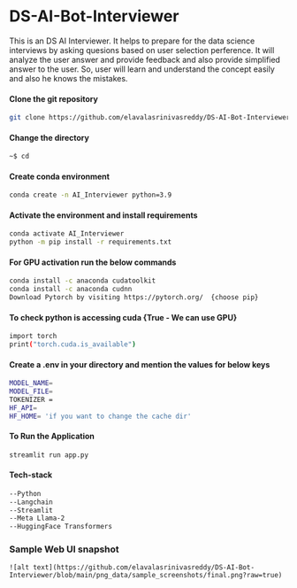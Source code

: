 # DS-AI-Bot-Interviewer
This is an DS AI Interviewer. It helps to prepare for the data science interviews by asking quesions based on user selection perference. It will analyze the user answer and provide feedback and also provide simplified answer to the user. So, user will learn and understand the concept easily and also he knows the mistakes.

#### Clone the git repository
```bash
git clone https://github.com/elavalasrinivasreddy/DS-AI-Bot-Interviewer.git
```
#### Change the directory
```bash
~$ cd
```
#### Create conda environment
```bash
conda create -n AI_Interviewer python=3.9
```
#### Activate the environment and install requirements
```bash
conda activate AI_Interviewer
python -m pip install -r requirements.txt
```
#### For GPU activation run the below commands 
```bash
conda install -c anaconda cudatoolkit
conda install -c anaconda cudnn
Download Pytorch by visiting https://pytorch.org/  {choose pip}
```
#### To check python is accessing cuda {True - We can use GPU}
```bash
import torch
print("torch.cuda.is_available")
```
#### Create a .env in your directory and mention the values for below keys
```bash
MODEL_NAME=
MODEL_FILE=
TOKENIZER =
HF_API=
HF_HOME= 'if you want to change the cache dir'
```
#### To Run the Application
```bash
streamlit run app.py
```
#### Tech-stack
```bash
--Python
--Langchain
--Streamlit
--Meta Llama-2
--HuggingFace Transformers
```
### Sample Web UI snapshot
```
![alt text](https://github.com/elavalasrinivasreddy/DS-AI-Bot-Interviewer/blob/main/png_data/sample_screenshots/final.png?raw=true)
```